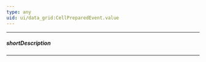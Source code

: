 ```yaml
---
type: any
uid: ui/data_grid:CellPreparedEvent.value
---
```

---
##### shortDescription
<!-- Description goes here -->

---
<!-- Description goes here -->